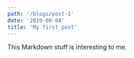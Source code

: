 ```yaml
---
path: '/blogs/post-1'
date: '2019-08-04'
title: 'My first post'
---
```


This Markdown stuff is interesting to me.